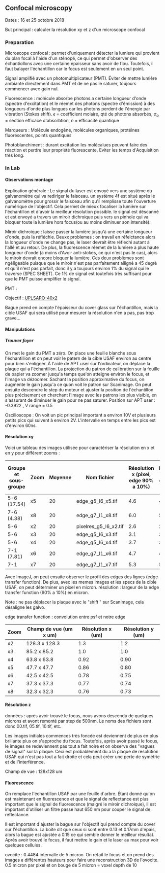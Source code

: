 ## Confocal microscopy

Dates : 16 et 25 octobre 2018

But principal : calculer la résolution xy et z d'un microscope confocal

### Preparation

Microscope confocal : permet d'uniquement détecter la lumiere qui provient du plan focal à l'aide d'un sténopé, ce qui permet d'observer des échantiollons avec une certaine epaisseur sans avoir de flou. Toutefois, il faut balayer l'échantillon car le focus est seulement en un seul point. 

Signal amplifié avec un photomultiplicateur (PMT). Éviter de mettre lumière ambiante directement dans PMT et de ne pas le saturer, toujours commencer avec gain nul.

Fluorescence : molécule absorbe photons a certaine longueur d'onde (spectre d'excitation) et le réemet des photons (spectre d'émission) à des longueurs d'onde plus longues car les photons perdent de l'énergie par vibration (Stokes shift). $\epsilon$ = coefficient molaire, qté de photons absorbés, $\sigma _a$ = section efficace d'absorbtion, $n$ = efficacité quantique

Marqueurs : Molécule endogène, molécules organiques, protéines fluorescentes, points quantiques

Photoblanchiment : durant excitation les molécalues peuvent faire des réaction et perdre leur propriété fluorescente. Eviter les temps d'Acquisition très long.

### In Lab 

#### Observations montage

Explication générale : Le signal du laser est envoyé vers une système du galvanomètre qui va rediriger le faisceau. un système 4f est situé après le galvanomètre pour grossir le faisceau afin qu'il remplisse toute l'ouverture numérique de l'objectif. Cela permet  de mieux focaliser la lumière sur l'échantillon et d'avoir la meilleur résolution possible. le signal est déscanné et est envoyé a travers un miroir dichroique puis vers un pinhole qui va bloquer toute la lumière hors focus(ou au moins diminuer son intensité). 

Miroir dichroique : laisse passer la lumière jusqu'à une certaine longueur d'onde, puis la réfléchie. Deuxx problemes : on travail en réfelctance alors la longueur d'onde ne change pas, le laser devrait être réfléchi autant à l'allé et au retour. De plus, la fluorescence réemet de la lumiere a plus haute longueur d'onde (a moins d'Avoir anti-stokes, ce qui n'est pas le cas), alors le miroir devrait encore bloquer la lumière. Ces deux problèmes sont ngéligeable puisque que le miroir n'est pas parfaitement alligné a 45 degré et qu'il n'est pas parfait, donc il y a toujours environ 1% du signal qui le traverse (SPEC SHEET). Ce 1% de signal est toutefois très suffisant pour que le PMT puisse amplifier le signal.

PMT : 

Objectif : [UPLSAPO-40x2](https://www.olympus-lifescience.com/en/objectives/uplsapo/#!cms[tab]=%2Fobjectives%2Fuplsapo%2F40x2)

Bague prend en compte l'épaisseur du cover glass sur l'échantillon, mais la cible USAF qui sera utilisé pour mesurer la résolution n'en a pas, pas trop grave...

 

#### Manipulations

##### Trouver foyer

On met le gain du PMT a zéro. On place une feuille blanche sous l'échantillion et on peut voir le patern de la cible USAF environ au centre pour bien s'enligner. À l'aide de APT user sur l'ordinateur, on déplace la plaque qui a l'échantillon. La projection du patron de calibration sur la feuille de papier va zoomer jusqu'a temps que'on atteigne environ le focus, et l'image va dézoomer. Sachant la position approximative du focus, on augmente le gain jusqu'a ce quon voit le patron sur Scanimage. On peut ensuite descendre le step du moteur et ajuster la position de l'échantillon plus précisement en cherchant l'image avec les patrons les plus visible, en s'assurant de diminuer le gain pour ne pas saturer. Position sur APT user : -0.3922 , V range = 0.5

Oscilloscope : On voit un pic principal important a environ 10V et plusieurs petits pics qui suivent à environ 2V. L'intervalle en temps entre les pics est d'environ 60ns.

#### Résolution xy

Voici un tableau des images utilisée pour caractériser la résolution en x et en y pour différent zooms :

| Groupe et sous-groupe | Zoom | Moyenne | Nom fichier           | Résolution x (pixel, edge 90% a 10%) | Résolution y (pixel, edge 90% a 10%) | Pixel pour 1 ligne + un espace |
| --------------------- | ---- | ------- | --------------------- | ------------------------------------ | ------------------------------------ | ------------------------------ |
| 5-6 (17.54)           | x5   | 20      | edge_g5_l6_x5.tif     | 4.6                                  | 4.2                                  | 94.1                           |
| 7-6 (4.38)            | x8   | 20      | edge_g7_l1_x8.tif     | 6.0                                  | 5.8                                  | 34.7                           |
| 5-6                   | x2   | 20      | pixelres_g5_l6_x2.tif | 2.6                                  | 2.4                                  | 35                             |
| 5-6                   | x3   | 20      | edge_g5_l6_x3.tif     | 3.1                                  | 3.0                                  | 52.7                           |
| 5-6                   | x4   | 20      | edge_g5_l6_x4.tif     | 3.7                                  | 3.6                                  | 70.4                           |
| 7-1 (7.81)            | x6   | 20      | edge_g7_l1_x6.tif     | 4.7                                  | 4.5                                  | 47                             |
| 7-1                   | x7   | 20      | edge_g7_l1_x7.tif     | 5.3                                  | 5.1                                  | 53.6                           |

Avec ImageJ, on peut ensuite observer le profil des edges des lignes (edge transfer function). De plus, avec les memes images et les specs de la cible USAF, on peut déterminer un pixel en micron.  résolution : largeur de la edge transfer function (90% a 10%) en micron.

Note : ne pas déplacer la plaque avec le "shift " sur ScanImage, cela désaligne les galvo.

edge transfer function : convolution entre psf et notre edge

| Zoom | Champ de vue (um x um) | Résolution x (um) | Résolution y (um) |
| ---- | ---------------------- | ----------------- | ----------------- |
| x2   | 128.3 x 128.3          | 1.3               | 1.2               |
| x3   | 85.2 x 85.2            | 1.0               | 1.0               |
| x4   | 63.8 x 63.8            | 0.92              | 0.90              |
| x5   | 47.7 x 47.7            | 0.86              | 0.80              |
| x6   | 42.5 x 42.5            | 0.78              | 0.75              |
| x7   | 37.3 x 37.3            | 0.77              | 0.74              |
| x8   | 32.3 x 32.3            | 0.76              | 0.73              |



#### Résolution z

données : après avoir trouvé le focus, nous avons descendu de quelques microns et avont remonté par step de 500nm. Le noms des fichiers sont donc 00.tif, 05.tif, 10.tif, etc.

Les images initiales commences très foncée est deviennent de plus en plus brillante plus on s'approche du focus. Toutefois, après avoir passé le focus, le images ne redeviennent pas tout a fait noire et on observe des "vagues de signal" sur la plaque. Ceci est probablement du a la plaque de resolution USAF qui n'est pas tout a fait droite et cela peut créer une perte de symétrie et de l'interférence.

Champ de vue : 128x128 um

#### Fluorescence

On remplace l'échantillon USAF par une feuille d'arbre. Étant donné qu'on est maintenant en fluorescence et que le signal de reflectance est plus important que le signal de fluorescence (malgré le miroir dichroique), il est important d'utiliser un filtre passe haut 650 nm pour couper le signal de réflectance.

Il est important d'ajuster la bague sur l'objectif qui prend compte du cover sur l'échantillon. La boite dit que ceux si sont entre 0.13 et 0.17mm d'épais, alors la bague est ajustée a 0.15 ce qui semble donner le meilleur résultat. Après avoir trouvé le focus, il faut mettre le gain et le laser au max pour voir quelques cellules.

ovocite : 0.4484 intervalle de 5 micron. On refait le focus et on prend des images a différentes hauteurs pour faire une reconstruction 3D de l'ovocite. 0.5 micron par pixel et on bouge de 5 micron = voxel depth de 10 